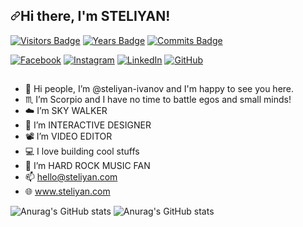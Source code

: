 <h2 dir="auto"><a id="user-content-hi-there-im-steliyan-" class="anchor" aria-hidden="true"
        href="#hi-there-im-steliyan-"><svg class="octicon octicon-link" viewBox="0 0 16 16" version="1.1" width="16"
            height="16" aria-hidden="true">
            <path fill-rule="evenodd"
                d="M7.775 3.275a.75.75 0 001.06 1.06l1.25-1.25a2 2 0 112.83 2.83l-2.5 2.5a2 2 0 01-2.83 0 .75.75 0 00-1.06 1.06 3.5 3.5 0 004.95 0l2.5-2.5a3.5 3.5 0 00-4.95-4.95l-1.25 1.25zm-4.69 9.64a2 2 0 010-2.83l2.5-2.5a2 2 0 012.83 0 .75.75 0 001.06-1.06 3.5 3.5 0 00-4.95 0l-2.5 2.5a3.5 3.5 0 004.95 4.95l1.25-1.25a.75.75 0 00-1.06-1.06l-1.25 1.25a2 2 0 01-2.83 0z">
            </path>
        </svg></a>Hi there, I'm STELIYAN! <animated-image data-catalyst=""><a target="_blank" rel="noopener noreferrer"
            href="https://camo.githubusercontent.com/e8e7b06ecf583bc040eb60e44eb5b8e0ecc5421320a92929ce21522dbc34c891/68747470733a2f2f6d656469612e67697068792e636f6d2f6d656469612f6876524a434c467a6361737252346961377a2f67697068792e676966"
            data-target="animated-image.originalLink" hidden=""><img
                src="https://camo.githubusercontent.com/e8e7b06ecf583bc040eb60e44eb5b8e0ecc5421320a92929ce21522dbc34c891/68747470733a2f2f6d656469612e67697068792e636f6d2f6d656469612f6876524a434c467a6361737252346961377a2f67697068792e676966"
                width="20px" data-canonical-src="https://media.giphy.com/media/hvRJCLFzcasrR4ia7z/giphy.gif"
                style="max-width: 100%;" data-target="animated-image.originalImage" hidden=""></a>
</h2>

<!--   [![Visits Badge](https://badges.pufler.dev/visits/steliyan-ivanov/steliyan-ivanov)](https://www.steliyan.com) -->

[![Visitors Badge](https://visitor-badge.glitch.me/badge?page_id=steliyan-ivanov)](https://www.steliyan.com)
[![Years Badge](https://badges.pufler.dev/years/steliyan-ivanov)](https://www.steliyan.com)
[![Commits Badge](https://badges.pufler.dev/commits/monthly/puf17640)](https://badges.pufler.dev)

<p dir="auto"><a href="https://www.facebook.com/St.Ivanoff/" rel="nofollow" target="_blank"><img
            src="https://camo.githubusercontent.com/bc978fd30f431cf08c470583abe5b507e56f11afb5a7b86cb0a1eec99b2df644/68747470733a2f2f696d672e736869656c64732e696f2f62616467652f2d46616365626f6f6b2d3030423246463f7374796c653d666c61742d737175617265266c6f676f3d46616365626f6f6b266c6f676f436f6c6f723d7768697465"
            alt="Facebook"
            data-canonical-src="https://img.shields.io/badge/-Facebook-00B2FF?style=flat-square&amp;logo=Facebook&amp;logoColor=white"
            style="max-width: 100%;"></a>
    <a href="https://www.instagram.com/the.name.is.steliyan/" rel="nofollow" target="_blank"><img
            src="https://camo.githubusercontent.com/aa1a051f7d2d27c32b65c796a5188a258431b38a88547e93be310061cdba6a37/68747470733a2f2f696d672e736869656c64732e696f2f62616467652f2d496e7374616772616d2d6534343035663f7374796c653d666c61742d737175617265266c6f676f3d496e7374616772616d266c6f676f436f6c6f723d7768697465"
            alt="Instagram"
            data-canonical-src="https://img.shields.io/badge/-Instagram-e4405f?style=flat-square&amp;logo=Instagram&amp;logoColor=white"
            style="max-width: 100%;"></a>
    <a href="https://www.linkedin.com/in/steliyanivanoff/" rel="nofollow" target="_blank"><img
            src="https://camo.githubusercontent.com/93ca47e21e17f622a41d26d599e008e4c30b8a322186f18019bc43d54f57b0c9/68747470733a2f2f696d672e736869656c64732e696f2f62616467652f2d4c696e6b6564496e2d3065373661383f7374796c653d666c61742d737175617265266c6f676f3d4c696e6b6564696e266c6f676f436f6c6f723d7768697465"
            alt="LinkedIn"
            data-canonical-src="https://img.shields.io/badge/-LinkedIn-0e76a8?style=flat-square&amp;logo=Linkedin&amp;logoColor=white"
            style="max-width: 100%;"></a>
    <a href="https://github.com/steliyan-ivanov" target="_blank"><img
            src="https://camo.githubusercontent.com/e13bdd9cbe113209e95614348b122e18a1ad465c4e49142b101117b89a7a721a/68747470733a2f2f696d672e736869656c64732e696f2f62616467652f2d4769746875622d3030303030303f7374796c653d666c61742d737175617265266c6f676f3d476974687562266c6f676f436f6c6f723d7768697465"
            alt="GitHub"
            data-canonical-src="https://img.shields.io/badge/-Github-000000?style=flat-square&amp;logo=Github&amp;logoColor=white"
            style="max-width: 100%;"></a>
</p>
<h2 dir="auto"></h2>
  
- 👋 Hi people, I’m @steliyan-ivanov and I'm happy to see you here.
- ♏ I’m Scorpio and I have no time to battle egos and small minds!
- ☁️ I’m SKY WALKER
- 👀 I’m INTERACTIVE DESIGNER
- 📽️ I’m VIDEO EDITOR
- 💻 I love building cool stuffs
- 🤘 I’m HARD ROCK MUSIC FAN
- 📫 hello@steliyan.com
- 🌐 www.steliyan.com
  
![Anurag's GitHub stats](https://github-readme-stats.vercel.app/api?username=steliyan-ivanov&show_icons=true&bg_color=00000000&hide_border=true&text_color=3498db&&count_private=true&include_all_commits=true)
![Anurag's GitHub stats](https://github-readme-stats.vercel.app/api/top-langs/?username=steliyan-ivanov&langs_count=8&layout=compact&hide_border=true&bg_color=00000000&text_color=3498db&&count_private=true&include_all_commits=true)
